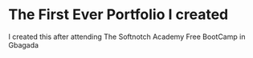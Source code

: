 # The First Ever Portfolio I created

I created this after attending The Softnotch Academy Free BootCamp in Gbagada
